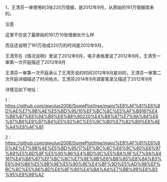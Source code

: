 1，王清芬一审使用的3张220万借据，是2012年9月，从原始的161万借据改来的。

注意

这里不仅说了最原始的161万10张借据长什么样

而且还说明了161万改成220万的时间是2012年9月，

王清芳在《情况说明》里说了2012年9月，电子表格里说了2012年9月，王清芳一审第一次开庭描述了2012年9月

王清芬一审第一次开庭承认了王清芳说的时间2012年9月是对的，王清芬一审第二次开庭详细描述了时间地点，王清芬2014年9月调查笔录又描述了2012年9月

详情见如下地址：

1：https://github.com/qiwulun2006/SomePlot/tree/main/%E8%AF%81%E6%8D%AE%E7%9B%AE%E5%BD%95/10%EF%BC%8C%E5%AF%B9161%E4%B8%87%E6%94%B9%E6%88%90220%E4%B8%87%E7%9A%84%E6%97%B6%E9%97%B4%E5%92%8C%E5%9C%B0%E7%82%B9%E8%AE%A4%E8%AF%81

2：https://github.com/qiwulun2006/SomePlot/tree/main/%E8%AF%81%E6%8D%AE%E7%9B%AE%E5%BD%95/17%EF%BC%8C%E6%9C%80%E6%97%A9%E5%8D%8F%E5%95%86%E4%BD%9C%E5%BA%9F%E7%9A%84161%E4%B8%87%EF%BC%8C%E7%8E%8B%E6%B8%85%E8%8A%B3%E6%94%B6%E5%9B%9E%E5%90%8E%E4%BF%9D%E5%AD%98%EF%BC%8C%E5%86%8D%E6%8F%90%E4%BA%A4%E7%BB%99%E6%B3%95%E9%99%A2
